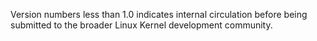 Version numbers less than 1.0 indicates internal circulation before being
submitted to the broader Linux Kernel development community.
